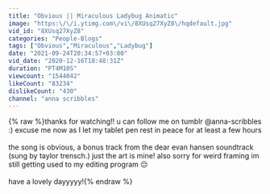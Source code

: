 ```yaml
---
title: "Obvious || Miraculous Ladybug Animatic"
image: "https:\/\/i.ytimg.com\/vi\/8XUsq27XyZ8\/hqdefault.jpg"
vid_id: "8XUsq27XyZ8"
categories: "People-Blogs"
tags: ["Obvious","Miraculous","Ladybug"]
date: "2021-09-24T20:34:57+03:00"
vid_date: "2020-12-16T18:48:31Z"
duration: "PT4M10S"
viewcount: "1544042"
likeCount: "83234"
dislikeCount: "430"
channel: "anna scribbles"
---
```

{% raw %}thanks for watching!! u can follow me on tumblr @anna-scribbles :) excuse me now as I let my tablet pen rest in peace for at least a few hours <br /><br />the song is obvious, a bonus track from the dear evan hansen soundtrack (sung by taylor trensch.) just the art is mine! also sorry for weird framing im still getting used to my editing program 😔<br /><br />have a lovely dayyyyy!{% endraw %}
